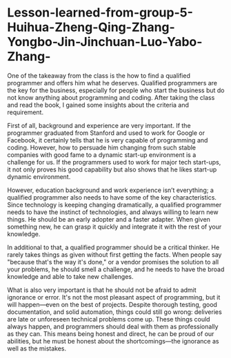# Lesson-learned-from-group-5-Huihua-Zheng-Qing-Zhang-Yongbo-Jin-Jinchuan-Luo-Yabo-Zhang-

One of the takeaway from the class is the how to find a qualified programmer and offers him what he deserves. Qualified programmers are the key for the business, especially for people who start the business but do not know anything about programming and coding. After taking the class and read the book, I gained some insights about the criteria and requirement.

First of all, background and experience are very important. If the programmer graduated from Stanford and used to work for Google or Facebook, it certainly tells that he is very capable of programming and coding. However, how to persuade him changing from such stable companies with good fame to a dynamic start-up environment is a challenge for us. If the programmers used to work for major tech start-ups, it not only proves his good capability but also shows that he likes start-up dynamic environment. 

However, education background and work experience isn’t everything; a qualified programmer also needs to have some of the key characteristics. Since technology is keeping changing dramatically, a qualified programmer needs to have the instinct of technologies, and always willing to learn new things. He should be an early adopter and a faster adapter. When given something new, he can grasp it quickly and integrate it with the rest of your knowledge.

In additional to that, a qualified programmer should be a critical thinker. He rarely takes things as given without first getting the facts. When people say "because that's the way it's done," or a vendor promises the solution to all your problems, he should smell a challenge, and he needs to have the broad knowledge and able to take new challenges. 

What is also very important is that he should not be afraid to admit ignorance or error. It's not the most pleasant aspect of programming, but it will happen—even on the best of projects. Despite thorough testing, good documentation, and solid automation, things could still go wrong: deliveries are late or unforeseen technical problems come up. These things could always happen, and programmers should deal with them as professionally as they can. This means being honest and direct, he can be proud of our abilities, but he must be honest about the shortcomings—the ignorance as well as the mistakes.

